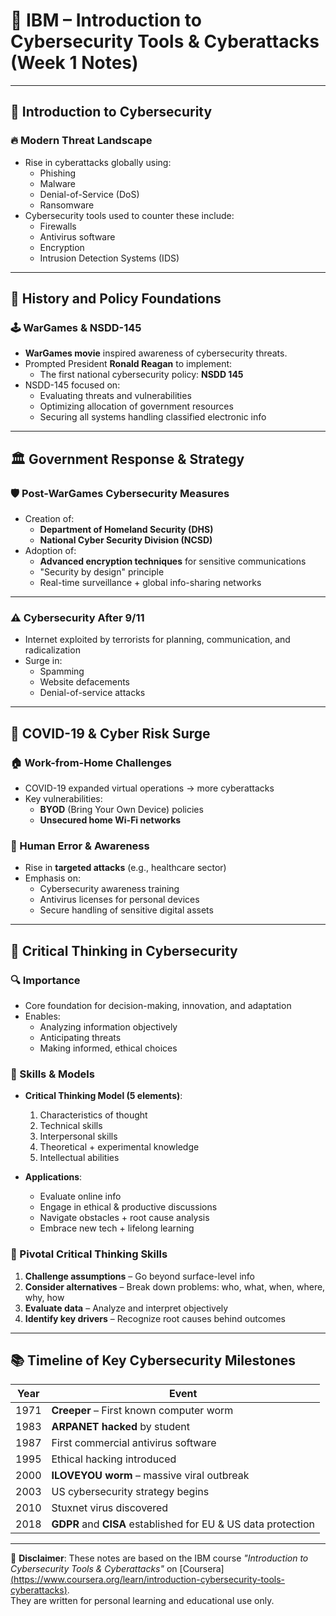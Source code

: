 # 🧠 IBM – Introduction to Cybersecurity Tools & Cyberattacks (Week 1 Notes)

---

## 📌 Introduction to Cybersecurity

### 🔥 Modern Threat Landscape
- Rise in cyberattacks globally using:
  - Phishing  
  - Malware  
  - Denial-of-Service (DoS)  
  - Ransomware  
- Cybersecurity tools used to counter these include:
  - Firewalls  
  - Antivirus software  
  - Encryption  
  - Intrusion Detection Systems (IDS)

---

## 📜 History and Policy Foundations

### 🕹️ WarGames & NSDD-145
- **WarGames movie** inspired awareness of cybersecurity threats.
- Prompted President **Ronald Reagan** to implement:
  - The first national cybersecurity policy: **NSDD 145**
- NSDD-145 focused on:
  - Evaluating threats and vulnerabilities  
  - Optimizing allocation of government resources  
  - Securing all systems handling classified electronic info

---

## 🏛️ Government Response & Strategy

### 🛡️ Post-WarGames Cybersecurity Measures
- Creation of:
  - **Department of Homeland Security (DHS)**
  - **National Cyber Security Division (NCSD)**
- Adoption of:
  - **Advanced encryption techniques** for sensitive communications  
  - "Security by design" principle  
  - Real-time surveillance + global info-sharing networks

---

### ⚠️ Cybersecurity After 9/11
- Internet exploited by terrorists for planning, communication, and radicalization
- Surge in:
  - Spamming  
  - Website defacements  
  - Denial-of-service attacks

---

## 🦠 COVID-19 & Cyber Risk Surge

### 🏠 Work-from-Home Challenges
- COVID-19 expanded virtual operations → more cyberattacks
- Key vulnerabilities:
  - **BYOD** (Bring Your Own Device) policies  
  - **Unsecured home Wi-Fi networks**

### 👥 Human Error & Awareness
- Rise in **targeted attacks** (e.g., healthcare sector)
- Emphasis on:
  - Cybersecurity awareness training  
  - Antivirus licenses for personal devices  
  - Secure handling of sensitive digital assets

---

## 🧠 Critical Thinking in Cybersecurity

### 🔍 Importance
- Core foundation for decision-making, innovation, and adaptation
- Enables:
  - Analyzing information objectively  
  - Anticipating threats  
  - Making informed, ethical choices

### 🧩 Skills & Models
- **Critical Thinking Model (5 elements)**:
  1. Characteristics of thought  
  2. Technical skills  
  3. Interpersonal skills  
  4. Theoretical + experimental knowledge  
  5. Intellectual abilities

- **Applications**:
  - Evaluate online info  
  - Engage in ethical & productive discussions  
  - Navigate obstacles + root cause analysis  
  - Embrace new tech + lifelong learning

### 🧠 Pivotal Critical Thinking Skills
1. **Challenge assumptions** – Go beyond surface-level info  
2. **Consider alternatives** – Break down problems: who, what, when, where, why, how  
3. **Evaluate data** – Analyze and interpret objectively  
4. **Identify key drivers** – Recognize root causes behind outcomes

---

## 📚 Timeline of Key Cybersecurity Milestones

| Year | Event |
|------|-------|
| 1971 | **Creeper** – First known computer worm |
| 1983 | **ARPANET hacked** by student |
| 1987 | First commercial antivirus software |
| 1995 | Ethical hacking introduced |
| 2000 | **ILOVEYOU worm** – massive viral outbreak |
| 2003 | US cybersecurity strategy begins |
| 2010 | Stuxnet virus discovered |
| 2018 | **GDPR** and **CISA** established for EU & US data protection |

---

📘 **Disclaimer**: These notes are based on the IBM course *"Introduction to Cybersecurity Tools & Cyberattacks"* on [Coursera][(https://www.coursera.org/learn/introduction-cybersecurity-tools-cyberattacks)](https://www.coursera.org/learn/introduction-cybersecurity-cyber-attacks#modules).  
They are written for personal learning and educational use only.
